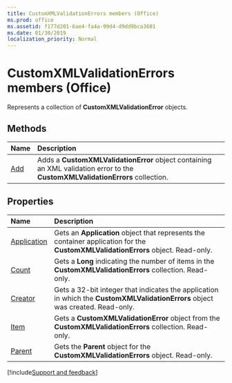 ```yaml
---
title: CustomXMLValidationErrors members (Office)
ms.prod: office
ms.assetid: f177d201-6ae4-fa4a-99d4-d9dd9bca3601
ms.date: 01/30/2019
localization_priority: Normal
---
```



# CustomXMLValidationErrors members (Office)

Represents a collection of **CustomXMLValidationError** objects.


## Methods

|Name|Description|
|:-----|:-----|
|[Add](../../Office.CustomXMLValidationErrors.Add.md)|Adds a **CustomXMLValidationError** object containing an XML validation error to the **CustomXMLValidationErrors** collection.|


## Properties

|Name|Description|
|:-----|:-----|
|[Application](../../Office.CustomXMLValidationErrors.Application.md)|Gets an **Application** object that represents the container application for the **CustomXMLValidationErrors** object. Read-only.|
|[Count](../../Office.CustomXMLValidationErrors.Count.md)|Gets a **Long** indicating the number of items in the **CustomXMLValidationErrors** collection. Read-only.|
|[Creator](../../Office.CustomXMLValidationErrors.Creator.md)|Gets a 32-bit integer that indicates the application in which the **CustomXMLValidationErrors** object was created. Read-only.|
|[Item](../../Office.CustomXMLValidationErrors.Item.md)|Gets a **CustomXMLValidationError** object from the **CustomXMLValidationErrors** collection. Read-only.|
|[Parent](../../Office.CustomXMLValidationErrors.Parent.md)|Gets the **Parent** object for the **CustomXMLValidationErrors** object. Read-only.|

[!include[Support and feedback](~/includes/feedback-boilerplate.md)]